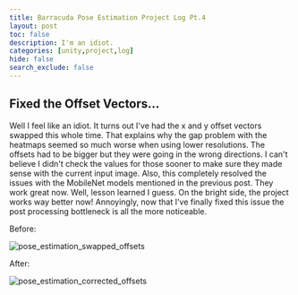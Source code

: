 ```yaml
---
title: Barracuda Pose Estimation Project Log Pt.4
layout: post
toc: false
description: I'm an idiot.
categories: [unity,project,log]
hide: false
search_exclude: false
---
```


## Fixed the Offset Vectors...

Well I feel like an idiot. It turns out I've had the x and y offset vectors swapped this whole time. That explains why the gap problem with the heatmaps seemed so much worse when using lower resolutions. The offsets had to be bigger but they were going in the wrong directions. I can't believe I didn't check the values for those sooner to make sure they made sense with the current input image. Also, this completely resolved the issues with the MobileNet models mentioned in the previous post. They work great now. Well, lesson learned I guess. On the bright side, the project works way better now! Annoyingly, now that I've finally fixed this issue the post processing bottleneck is all the more noticeable.



Before:

![pose_estimation_swapped_offsets](\images\pose_estimation_swapped_offsets.gif)

After:

![pose_estimation_corrected_offsets](\images\pose_estimation_corrected_offsets.gif)

